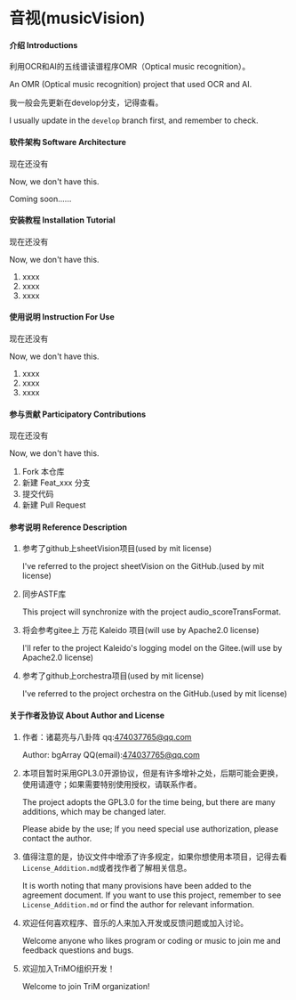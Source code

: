 # 音视(musicVision)

#### 介绍 Introductions

利用OCR和AI的五线谱读谱程序OMR（Optical music recognition）。 

An OMR (Optical music recognition) project that used OCR and AI.

我一般会先更新在develop分支，记得查看。

I usually update in the `develop` branch first, and remember to check.

#### 软件架构 Software Architecture

现在还没有

Now, we don't have this.

Coming soon......

#### 安装教程 Installation Tutorial

现在还没有

Now, we don't have this.

1. xxxx
2. xxxx
3. xxxx

#### 使用说明 Instruction For Use

现在还没有

Now, we don't have this.

1. xxxx
2. xxxx
3. xxxx

#### 参与贡献 Participatory Contributions

现在还没有

Now, we don't have this.

1. Fork 本仓库
2. 新建 Feat_xxx 分支
3. 提交代码
4. 新建 Pull Request

#### 参考说明 Reference Description

1. 参考了github上sheetVision项目(used by mit license)

   I've referred to the project sheetVision on the GitHub.(used by mit license)
2. 同步ASTF库

   This project will synchronize with the project audio_scoreTransFormat.
3. 将会参考gitee上 万花 Kaleido 项目(will use by Apache2.0 license)

   I'll refer to the project Kaleido's logging model on the Gitee.(will use by Apache2.0 license)
4. 参考了github上orchestra项目(used by mit license)
   
   I've referred to the project orchestra on the GitHub.(used by mit license)

#### 关于作者及协议 About Author and License

1. 作者：诸葛亮与八卦阵 qq:474037765@qq.com

   Author: bgArray QQ(email):474037765@qq.com
2. 本项目暂时采用GPL3.0开源协议，但是有许多增补之处，后期可能会更换，使用请遵守；如果需要特别使用授权，请联系作者。

   The project adopts the GPL3.0 for the time being, but there are many additions, which may be changed later. 

   Please abide by the use; If you need special use authorization, please contact the author.
3. 值得注意的是，协议文件中增添了许多规定，如果你想使用本项目，记得去看`License_Addition.md`或者找作者了解相关信息。

   It is worth noting that many provisions have been added to the agreement document. If you want to use this project, 
   remember to see `License_Addition.md` or find the author for relevant information.
4. 欢迎任何喜欢程序、音乐的人来加入开发或反馈问题或加入讨论。

   Welcome anyone who likes program or coding or music to join me and feedback questions and bugs.
5. 欢迎加入TriMO组织开发！
  
   Welcome to join TriM organization! 

